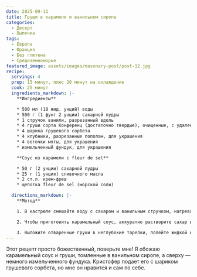 ```yaml
---
date: 2025-09-11
title: Груши в карамели и ванильном сиропе
categories:
  - Десерт
  - Выпечка
tags:
  - Европа
  - Франция
  - Без глютена
  - Средиземноморье
featured_image: assets/images/masonary-post/post-12.jpg
recipe:
  servings: 4
  prep: 15 минут, плюс 20 минут на охлаждение
  cook: 25 минут
  ingredients_markdown: |-
    **Ингредиенты**

    * 500 мл (18 жид. унций) воды
    * 500 г (1 фунт 2 унции) сахарной пудры
    * 1 стручок ванили, разрезанный вдоль
    * 4 груши сорта Конференц (достаточно твердые), очищенные, с удаленной сердцевиной и оставленные целиком
    * 4 шарика грушевого сорбета
    * 4 клубники, разрезанные пополам, для украшения
    * 4 веточки мяты, для украшения
    * измельченный фундук, для украшения

    **Соус из карамели с fleur de sel**

    * 50 г (2 унции) сахарной пудры
    * 25 г (1 унция) сливочного масла
    * 2 ст.л. крем-фреш
    * щепотка fleur de sel (морской соли)

  directions_markdown: |-
    **Метод**

    1. В кастрюле смешайте воду с сахаром и ванильным стручком, нагревайте до образования сиропа. Аккуратно положите груши в сироп и накройте их кругом из пергаментной бумаги, прижав деревянной ложкой — это поможет грушам оставаться погруженными в сироп. Варите груши на медленном огне 20 минут, затем снимите с огня и оставьте остывать в сиропе.

    2. Чтобы приготовить карамельный соус, аккуратно растворите сахар в маленькой кастрюле с толстым дном и антипригарным покрытием до образования золотистой карамели. Снимите кастрюлю с огня и дайте остыть 5 минут, затем добавьте 2 столовые ложки сиропа, в котором варились груши, масло, крем-фреш и щепотку fleur de sel. Хорошо перемешайте и дайте остыть.

    3. Выложите отваренные груши в неглубокие тарелки, полейте жидкой карамелью и посыпьте измельченным фундуком. Подавайте с шариком грушевого сорбета и украсьте веточкой мяты и половинками клубники.
---
```

Этот рецепт просто божественный, поверьте мне! Я обожаю карамельный соус и груши, томленные в ванильном сиропе, а сверху — немного измельченного фундука. Кристофер подает его с шариком грушевого сорбета, но мне он нравится и сам по себе.
